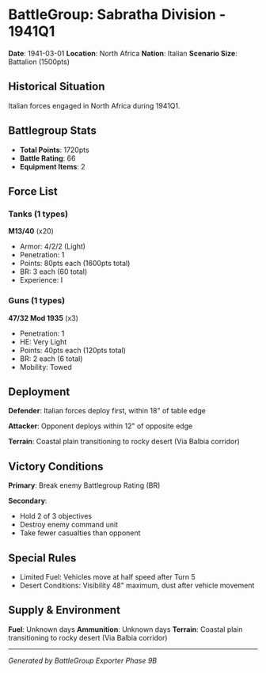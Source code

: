 # BattleGroup: Sabratha Division - 1941Q1

**Date**: 1941-03-01
**Location**: North Africa
**Nation**: Italian
**Scenario Size**: Battalion (1500pts)

## Historical Situation

Italian forces engaged in North Africa during 1941Q1.

## Battlegroup Stats

- **Total Points**: 1720pts
- **Battle Rating**: 66
- **Equipment Items**: 2

## Force List

### Tanks (1 types)

**M13/40** (x20)
- Armor: 4/2/2 (Light)
- Penetration: 1
- Points: 80pts each (1600pts total)
- BR: 3 each (60 total)
- Experience: I

### Guns (1 types)

**47/32 Mod 1935** (x3)
- Penetration: 1
- HE: Very Light
- Points: 40pts each (120pts total)
- BR: 2 each (6 total)
- Mobility: Towed


## Deployment

**Defender**: Italian forces deploy first, within 18" of table edge

**Attacker**: Opponent deploys within 12" of opposite edge

**Terrain**: Coastal plain transitioning to rocky desert (Via Balbia corridor)

## Victory Conditions

**Primary**: Break enemy Battlegroup Rating (BR)

**Secondary**:
- Hold 2 of 3 objectives
- Destroy enemy command unit
- Take fewer casualties than opponent

## Special Rules

- Limited Fuel: Vehicles move at half speed after Turn 5
- Desert Conditions: Visibility 48" maximum, dust after vehicle movement

## Supply & Environment

**Fuel**: Unknown days
**Ammunition**: Unknown days
**Terrain**: Coastal plain transitioning to rocky desert (Via Balbia corridor)

---

*Generated by BattleGroup Exporter Phase 9B*
